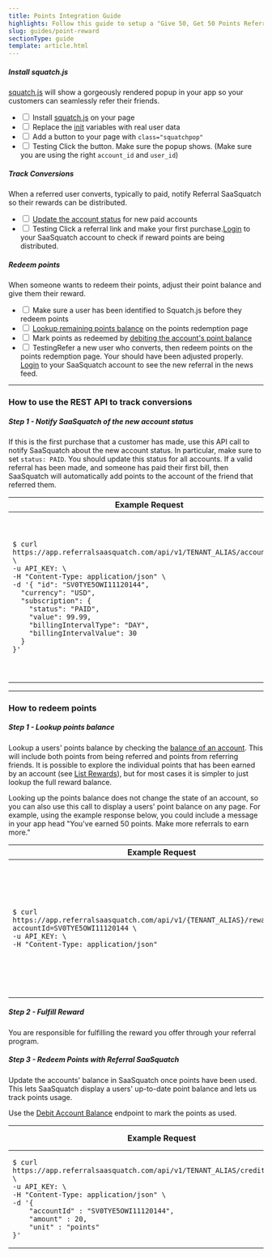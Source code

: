 ```yaml
---
title: Points Integration Guide
highlights: Follow this guide to setup a "Give 50, Get 50 Points Referral Program" using the SaaSquatch REST API and Squatch.js
slug: guides/point-reward
sectionType: guide
template: article.html
---
```


<div class="install-guide-checklist">
    
<h5 data-toggle="collapse" data-target=".install-step1">Install squatch.js</h5>
<div class="install-step1 collapse in">
    <p><a href="/app-integration">squatch.js</a> will show a gorgeously rendered popup in your app so your customers can seamlessly refer their friends.</p>
    <ul class="unstyled">
        <li><label class="checkbox"><input type="checkbox"> Install <a href="/app-integration">squatch.js</a> on your page</label></li>
        <li><label class="checkbox"><input type="checkbox"> Replace the <a href="/squatchjs#init">init</a> variables with real user data</label></li>
        <li><label class="checkbox"><input type="checkbox"> Add a button to your page with <code>class="squatchpop"</code></label></li>
        <li><label class="checkbox"><input type="checkbox"> <span class="label">Testing</span> Click the button. Make sure the popup shows. (Make sure you are using the right <code>account_id</code> and <code>user_id</code>)</label></li>
    </ul>
</div>

<h5 data-toggle="collapse" data-target=".install-step2">Track Conversions</h5>
<div class="install-step2 collapse">
    <p>When a referred user converts, typically to paid, notify Referral SaaSquatch so their rewards can be distributed.</p>
    <ul class="unstyled">
        <li><label class="checkbox"><input type="checkbox"> <a href="/api/methods#account_sync">Update the account status</a> for new paid accounts</label></li>
        <li><label class="checkbox"><input type="checkbox"> <span class="label">Testing</span> Click a referral link and make your first purchase.<a href="https://app.referralsaasquatch.com/">Login</a> to your SaaSquatch account to check if reward points are being distributed.
    </ul>
</div>


<h5 data-toggle="collapse" data-target=".install-step3">Redeem points</h5>
<div class="install-step3 collapse">
    <p>When someone wants to redeem their points, adjust their point balance and give them their reward.</p>
    <ul class="unstyled">
        <li><label class="checkbox"><input type="checkbox"> Make sure a user has been identified to Squatch.js before they redeem points</label></li>
        <li><label class="checkbox"><input type="checkbox"> <a href="/api/methods#list_balances">Lookup remaining points balance</a> on the points redemption page</label></li>
        <li><label class="checkbox"><input type="checkbox"> Mark points as redeemed by <a href="/api/methods#debit_balance">debiting the account's point balance</a></label></li>
        <li><label class="checkbox"><input type="checkbox"> <span class="label">Testing</span>Refer a new user who converts, then redeem points on the points redemption page. Your should have been adjusted properly. <a href="https://app.referralsaasquatch.com/">Login</a> to your SaaSquatch account
            to see the new referral in the news feed.
        </label></li>
    </ul>
</div>
</div>

<hr/>
<h3>How to use the REST API to track conversions</h3>

<h5>Step 1 - Notify SaaSquatch of the new account status</h5>

<p>If this is the first purchase that a customer has made, use this API call to notify SaaSquatch about the new account status. In particular, make sure to set <code>status: PAID</code>. You should update this status for all accounts. If a valid referral has been made, and someone has paid their first bill, then SaaSquatch will automatically add points to the account of the friend that referred them.</p>

<table class="table">
    <thead>
        <tr>
            <th style="width: 50%;">Example Request</th>
            <th>Example Response</th>                
        </tr>
    </thead>
    <tbody>
        <tr>
            <td><pre><code>$ curl https://app.referralsaasquatch.com/api/v1/TENANT_ALIAS/accountsync \
-u API_KEY: \
-H "Content-Type: application/json" \
-d '{ "id": "SV0TYE5OWI11120144",
  "currency": "USD",
  "subscription": {
    "status": "PAID", 
    "value": 99.99,
    "billingIntervalType": "DAY",
    "billingIntervalValue": 30
  }
}'</code></pre></td>
                    <td><pre><code>{
  "id": "SV0TYE5OWI11120144",
  "currency": "USD",
  "subscription": {
    "status": "PAID", 
    "value"": 99.99,
    "billingIntervalType": "DAY",
    "billingIntervalValue": 30
  },
  "referral": {
    "code": "BOBTESTERSON"
  }
}</code></pre></td>
        </tr>
    </tbody>
</table>

<hr/>
<h3>How to redeem points</h3>

<h5>Step 1 - Lookup points balance</h5>

<p>Lookup a users' points balance by checking the <a href="/api/methods#list_balances">balance of an account</a>. This will include both points from being referred and points from referring friends. 
It is possible to explore the individual points that has been earned by an account (see <a href="/api/methods#list_rewards">List Rewards</a>), but for most cases it is simpler to just lookup the full reward balance.</p>

<p>Looking up the points balance does not change the state of an account, so you can also use this call to display a users' point balance on any page. For example, 
  using the example response below, you could include a message in your app head "You've earned 50 points. Make more referrals to earn more."</p>

<table class="table">
    <thead>
        <tr>
            <th style="width: 50%;">Example Request</th>
            <th>Example Response</th>                
        </tr>
    </thead>
    <tbody>
        <tr>
            <td><pre><code>$ curl https://app.referralsaasquatch.com/api/v1/{TENANT_ALIAS}/reward/balance?accountId=SV0TYE5OWI11120144 \
-u API_KEY: \
-H "Content-Type: application/json"</code></pre></td>
            <td><pre><code>[
    {
        "type": "CREDIT",
        "count": 1,
        "totalAssignedCredit": 50,
        "totalRedeemedCredit" : 0,
        "unit": "points"
    }
]</code></pre></td>
        </tr>
    </tbody>
</table>

<h5>Step 2 - Fulfill Reward </h5>

<p>You are responsible for fulfilling the reward you offer through your referral program. </p>


<h5>Step 3 - Redeem Points with Referral SaaSquatch</h5>

<p>Update the accounts' balance in SaaSquatch once points have been used. This lets SaaSquatch display a users' up-to-date point balance and lets us track points usage.

Use the <a href="/api/methods#debit_balance">Debit Account Balance</a> endpoint to mark the points as used.</p>

<table class="table">
    <thead>
        <tr>
            <th style="width: 50%;">Example Request</th>
            <th>Example Response</th>                
        </tr>
    </thead>
    <tbody>
        <tr>
            <td><pre><code>$ curl https://app.referralsaasquatch.com/api/v1/TENANT_ALIAS/credit/bulkredeem \
-u API_KEY: \
-H "Content-Type: application/json" \
-d '{
    "accountId" : "SV0TYE5OWI11120144",
    "amount" : 20, 
    "unit" : "points"
}'
</code></pre></td>
            <td><pre><code>{
    "creditRedeemed": 20,
    "creditAvailable": 0,
    "unit": "points"
}</code></pre></td>
        </tr>
    </tbody>
</table>